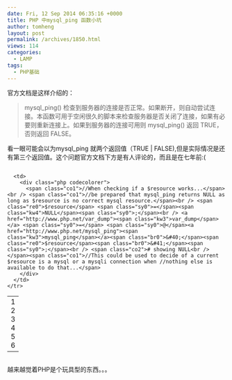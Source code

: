 ```yaml
---
date: Fri, 12 Sep 2014 06:35:16 +0000
title: PHP 中mysql_ping 函数小坑
author: tomheng
layout: post
permalink: /archives/1850.html
views: 114
categories:
  - LAMP
tags:
  - PHP基础
---
```

官方文档是这样介绍的：

> mysql\_ping() 检查到服务器的连接是否正常。如果断开，则自动尝试连接。本函数可用于空闲很久的脚本来检查服务器是否关闭了连接，如果有必要则重新连接上。如果到服务器的连接可用则 mysql\_ping() 返回 TRUE，否则返回 FALSE。

看一眼可能会以为mysql_ping 就两个返回值（TRUE | FALSE),但是实际情况是还有第三个返回值。这个问题官方文档下方是有人评论的，而且是在七年前:(

<div class="codecolorer-container php blackboard" style="overflow:auto;white-space:nowrap;">
  <table cellspacing="0" cellpadding="0">
    <tr>
      <td class="line-numbers">
        <div>
          1<br />2<br />3<br />4<br />5<br />6<br />
        </div>
      </td>
      
      <td>
        <div class="php codecolorer">
          <span class="co1">//When checking if a $resource works...</span><br /> <span class="co1">//be prepared that mysql_ping returns NULL as long as $resource is no correct mysql resource.</span><br /> <span class="re0">$resource</span> <span class="sy0">=</span><span class="kw4">NULL</span><span class="sy0">;</span><br /> <a href="http://www.php.net/var_dump"><span class="kw3">var_dump</span></a> <span class="sy0">=</span> <span class="sy0">@</span><a href="http://www.php.net/mysql_ping"><span class="kw3">mysql_ping</span></a><span class="br0">&#40;</span><span class="re0">$resource</span><span class="br0">&#41;</span><span class="sy0">;</span><br /> <span class="co2"># showing NULL<br /> </span><span class="co1">//This could be used to decide of a current $resource is a mysql or a mysqli connection when //nothing else is available to do that...</span>
        </div>
      </td>
    </tr>
  </table>
</div>

越来越觉着PHP是个玩具型的东西。。。

